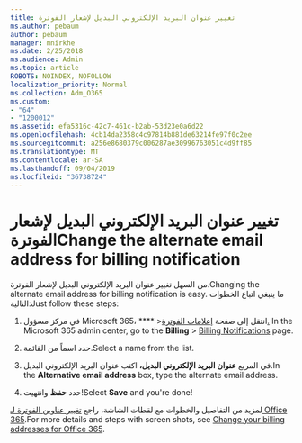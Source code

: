 ```yaml
---
title: تغيير عنوان البريد الإلكتروني البديل لإشعار الفوترة
ms.author: pebaum
author: pebaum
manager: mnirkhe
ms.date: 2/25/2018
ms.audience: Admin
ms.topic: article
ROBOTS: NOINDEX, NOFOLLOW
localization_priority: Normal
ms.collection: Adm_O365
ms.custom:
- "64"
- "1200012"
ms.assetid: efa5316c-42c7-461c-b2ab-53d23e0a6d22
ms.openlocfilehash: 4cb14da2358c4c97814b881de63214fe97f0c2ee
ms.sourcegitcommit: a256e8680379c006287ae30996763051c4d9ff85
ms.translationtype: MT
ms.contentlocale: ar-SA
ms.lasthandoff: 09/04/2019
ms.locfileid: "36738724"
---
```

# <a name="change-the-alternate-email-address-for-billing-notification"></a><span data-ttu-id="9a6d4-102">تغيير عنوان البريد الإلكتروني البديل لإشعار الفوترة</span><span class="sxs-lookup"><span data-stu-id="9a6d4-102">Change the alternate email address for billing notification</span></span>

<span data-ttu-id="9a6d4-103">من السهل تغيير عنوان البريد الإلكتروني البديل لإشعار الفوترة.</span><span class="sxs-lookup"><span data-stu-id="9a6d4-103">Changing the alternate email address for billing notification is easy.</span></span> <span data-ttu-id="9a6d4-104">ما ينبغي اتباع الخطوات التالية:</span><span class="sxs-lookup"><span data-stu-id="9a6d4-104">Just follow these steps:</span></span>
  
1. <span data-ttu-id="9a6d4-105">في مركز مسؤول Microsoft 365، \*\*\*\* \>انتقل إلى صفحة [إعلامات الفوترة.](https://go.microsoft.com/fwlink/p/?linkid=853212)  </span><span class="sxs-lookup"><span data-stu-id="9a6d4-105">In the Microsoft 365 admin center, go to the **Billing** \>  [Billing Notifications](https://go.microsoft.com/fwlink/p/?linkid=853212) page.</span></span>

2. <span data-ttu-id="9a6d4-106">حدد اسماً من القائمة.</span><span class="sxs-lookup"><span data-stu-id="9a6d4-106">Select a name from the list.</span></span>

3. <span data-ttu-id="9a6d4-107">في المربع **عنوان البريد الإلكتروني البديل،** اكتب عنوان البريد الإلكتروني البديل.</span><span class="sxs-lookup"><span data-stu-id="9a6d4-107">In the **Alternative email address** box, type the alternate email address.</span></span>

4. <span data-ttu-id="9a6d4-108">حدد **حفظ** وانتهيت!</span><span class="sxs-lookup"><span data-stu-id="9a6d4-108">Select **Save** and you're done!</span></span>

<span data-ttu-id="9a6d4-109">لمزيد من التفاصيل والخطوات مع لقطات الشاشة، راجع [تغيير عناوين الفوترة لـ Office 365](https://docs.microsoft.com/office365/admin/subscriptions-and-billing/change-your-billing-addresses).</span><span class="sxs-lookup"><span data-stu-id="9a6d4-109">For more details and steps with screen shots, see [Change your billing addresses for Office 365](https://docs.microsoft.com/office365/admin/subscriptions-and-billing/change-your-billing-addresses).</span></span>
  